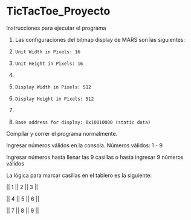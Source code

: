 # TicTacToe_Proyecto

Instrucciones para ejecutar el programa

1. Las configuraciones del bitmap display de MARS son las siguientes:
2.     Unit Width in Pixels: 16
3.     Unit Height in Pixels: 16
4.
5.     Display Width in Pixels: 512
6.     Display Height in Pixels: 512
7.
8.     Base address for display: 0x10010000 (static data)

Compilar y correr el programa normalmente.

Ingresar números válidos en la consola. Números válidos: 1 - 9

Ingresar números hasta llenar las 9 casillas o hasta ingresar 9 números válidos

La lógica para marcar casillas en el tablero es la siguiente:

  || 1 || 2 || 3 ||
  
  || 4 || 5 || 6 ||
  
  || 7 || 8 || 9 ||
